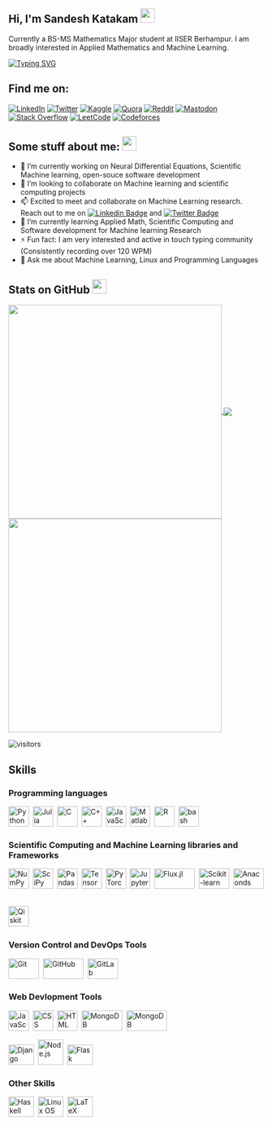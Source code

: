 ## Hi, I'm Sandesh Katakam <img src="https://media.giphy.com/media/hvRJCLFzcasrR4ia7z/giphy.gif" width="28"/>  
Currently a BS-MS Mathematics Major student at IISER Berhampur.  I am broadly interested in Applied Mathematics and Machine Learning.   
  
[![Typing SVG](https://readme-typing-svg.herokuapp.com?font=Fira+Code&pause=1000&color=%23F77B93&width=435&lines=Nice+to+meet+you!;I+am+a+mathematics+undergrad;Interested+in+Machine+Learning)](https://git.io/typing-svg)
## Find me on: 
[![LinkedIn](https://img.shields.io/badge/linkedin-%230077B5.svg?style=for-the-badge&logo=linkedin&logoColor=white)](https://www.linkedin.com/in/sandesh-katakam-79b6b1135/)
[![Twitter](https://img.shields.io/badge/Twitter-%231DA1F2.svg?style=for-the-badge&logo=Twitter&logoColor=white)](https://twitter.com/sandeshkatakam)
[![Kaggle](https://img.shields.io/badge/Kaggle-035a7d?style=for-the-badge&logo=kaggle&logoColor=white)](https://www.kaggle.com/sandeshkatakam)
[![Quora](https://img.shields.io/badge/Quora-%23B92B27.svg?style=for-the-badge&logo=Quora&logoColor=white)](https://www.quora.com/profile/Sandesh-Katakam)
[![Reddit](https://img.shields.io/badge/Reddit-FF4500?style=for-the-badge&logo=reddit&logoColor=white)](https://www.reddit.com/user/sandeshkatakam)
[![Mastodon](https://img.shields.io/badge/-MASTODON-%232B90D9?style=for-the-badge&logo=mastodon&logoColor=white)](https://mastodon.social/@sandeshkatakam)
[![Stack Overflow](https://img.shields.io/badge/-Stackoverflow-FE7A16?style=for-the-badge&logo=stack-overflow&logoColor=white)](https://stackoverflow.com/users/18009563/sandesh-katakam)
[![LeetCode](https://img.shields.io/badge/LeetCode-000000?style=for-the-badge&logo=LeetCode&logoColor=#d16c06)](https://leetcode.com/sandesh_katakam/)
[![Codeforces](https://img.shields.io/badge/Codeforces-445f9d?style=for-the-badge&logo=Codeforces&logoColor=white)](https://codeforces.com/profile/sandeshk)

## Some stuff about me: <img src="https://c.tenor.com/uZFq07-ujK8AAAAi/man-shrugging-joypixels.gif" width="28"/>

- 🔭 I’m currently working on Neural Differential Equations, Scientific Machine learning, open-souce software development
- 👯 I’m looking to collaborate on Machine learning and scientific computing projects
- 📫 Excited to meet and collaborate on Machine Learning research. Reach out to me on [![Linkedin Badge](https://img.shields.io/badge/-LinkedIn-0e76a8?style=flat-square&logo=Linkedin&logoColor=white)](https://www.linkedin.com/in/sandesh-katakam-79b6b1135/) and
[![Twitter Badge](https://img.shields.io/badge/-Twitter-00acee?style=flat-square&logo=Twitter&logoColor=white)](https://twitter.com/sandeshkatakam)
- 🌱 I’m currently learning Applied Math, Scientific Computing and Software development for Machine learning Research
- ⚡ Fun fact: I am very interested and active in touch typing community (Consistently recording over 120 WPM)
- 💬 Ask me about Machine Learning, Linux and Programming Languages

<!--
**sandeshkatakam/sandeshkatakam** is a ✨ _special_ ✨ repository because its `README.md` (this file) appears on your GitHub profile.

Here are some ideas to get you started:
![Stack Exchange](https://img.shields.io/badge/StackExchange-%23ffffff.svg?style=for-the-badge&logo=StackExchange&logoColor=white)

 ...
- 👯 I’m looking to collaborate on ...
![CodeChef](https://img.shields.io/badge/CodeChef-%23964B00.svg?style=for-the-badge&logo=CodeChef&logoColor=white)
- .

- 😄 Pronouns: ...

-->
## Stats on GitHub <img src="https://c.tenor.com/ZULdaf8iCHgAAAAi/100-discord.gif" width="28"/>
<a href="https://github.com/sandeshkatakam">
  <img align="center" src="https://github-readme-stats.vercel.app/api?username=sandeshkatakam&theme=gotham&hide_border=true&show_icons=true&count_private=true&include_all_commits=true" width="420" />
</a>

<a href="https://github.com/sandeshkatakam">
  <img align="center" src="https://github-readme-stats.vercel.app/api/top-langs/?username=sandeshkatakam&langs_count=5&layout=compact&hide_border=true&include_all_commits=true&count_private=true&role=OWNER,ORGANIZATION_MEMBER,COLLABORATOR&theme=gotham"  />
</a>

<a href="https://github.com/sandeshkatakam">
  <img align="center" src="https://github-readme-streak-stats.herokuapp.com/?user=sandeshkatakam&theme=gotham&show_icons=true&hide_border=true&border_radius=40%&count_private=true&include_all_commits=true" width="420" />
</a>

![visitors](https://visitor-badge.laobi.icu/badge?page_id=sandeshkatakam.sandeshkatakam)

## Skills

### Programming languages

<div>
  <img src="https://cdn.jsdelivr.net/gh/devicons/devicon/icons/python/python-original.svg" title="Python" alt="Python" width="40" height="40"/>&nbsp;
  <img src="https://cdn.jsdelivr.net/gh/devicons/devicon/icons/julia/julia-original.svg" title="Julia" alt="Julia" width="40" height="40"/>&nbsp;
  <img src="https://cdn.jsdelivr.net/gh/devicons/devicon/icons/c/c-original.svg" title="C" alt="C" width="40" height="40"/>&nbsp;
  <img src="https://cdn.jsdelivr.net/gh/devicons/devicon/icons/cplusplus/cplusplus-original.svg" title="C++" alt="C++" width="40" height="40"/>&nbsp;
  <img src="https://cdn.jsdelivr.net/gh/devicons/devicon/icons/javascript/javascript-original.svg" title="JavaScript" alt="JavaScript" width="40" height="40"/>&nbsp;
  <img src="https://cdn.jsdelivr.net/gh/devicons/devicon/icons/matlab/matlab-original.svg" title="Matlab" alt="Matlab" width="40" height="40"/>&nbsp;
  <img src="https://cdn.jsdelivr.net/gh/devicons/devicon/icons/r/r-original.svg" title="R" alt="R" width="40" height="40"/>&nbsp;
  <img src="https://cdn.jsdelivr.net/gh/devicons/devicon/icons/bash/bash-plain.svg" title="bash" alt="bash" width="40" height="40"/>&nbsp;
          
  
</div>

### Scientific Computing and Machine Learning libraries and Frameworks

<div>
  <img src="https://cdn.jsdelivr.net/gh/devicons/devicon/icons/numpy/numpy-original.svg" title="NumPy" alt="NumPy" width="40" height="40"/>&nbsp;
  <img src="https://scipy.org/images/logo.svg" title="SciPy" alt="SciPy" width="40" height="40"/>&nbsp;
  <img src="https://cdn.jsdelivr.net/gh/devicons/devicon/icons/pandas/pandas-original.svg" title="Pandas" alt="Pandas" width="40" height="40"/>&nbsp;
  <img src="https://cdn.jsdelivr.net/gh/devicons/devicon/icons/tensorflow/tensorflow-original.svg" title="TensorFlow" alt="TensorFlow" width="40" height="40"/>&nbsp;
  <img src="https://upload.wikimedia.org/wikipedia/commons/1/10/PyTorch_logo_icon.svg" title="PyTorch" alt="PyTorch" width="40" height="40"/>&nbsp;
  <img src="https://cdn.jsdelivr.net/gh/devicons/devicon/icons/jupyter/jupyter-original-wordmark.svg" title="Jupyter" alt="Jupyter" width="40" height="40"/>&nbsp;
  <img src="https://fluxml.ai/Flux.jl/stable/assets/logo.png" title="Flux.jl" alt="Flux.jl" width="80" height="40"/>&nbsp;
  <img src="https://raw.githubusercontent.com/scikit-learn/scikit-learn/main/doc/logos/scikit-learn-logo.png" title="Scikit-learn" alt="Scikit-learn" width="60" height="40"/>&nbsp;
  <img src="https://cdn.jsdelivr.net/gh/devicons/devicon/icons/anaconda/anaconda-original-wordmark.svg" title="Anaconda Package manager" alt="Anaconds package manager" width="60" height="40"/>&nbsp;
          
  <img src="https://upload.wikimedia.org/wikipedia/commons/thumb/5/51/Qiskit-Logo.svg/590px-Qiskit-Logo.svg.png?20200211104214" title="Qiskit" alt="Qiskit" width="40" height="40"/>&nbsp;
</div>

### Version Control and DevOps Tools 

<div>
  <img src="https://1000logos.net/wp-content/uploads/2020/08/Git-Logo-500x313.png" title="Git" alt="Git" width="60" height="40"/>&nbsp;
  <img src="https://logos-world.net/wp-content/uploads/2020/11/GitHub-Emblem.png" title="GitHub" alt="GitHub" width="80" height="40"/>&nbsp;
  <img src="https://cdn.jsdelivr.net/gh/devicons/devicon/icons/gitlab/gitlab-original-wordmark.svg" title="GitLab" alt="GitLab" width="60" height="40"/>&nbsp;
          
</div>

### Web Devlopment Tools  

<div>
  <img src="https://cdn.jsdelivr.net/gh/devicons/devicon/icons/javascript/javascript-original.svg" title="JavaScript" alt="JavaScript" width="40" height="40"/>&nbsp;
  <img src="https://cdn.jsdelivr.net/gh/devicons/devicon/icons/css3/css3-original-wordmark.svg" title="CSS" alt="CSS" width="40" height="40"/>&nbsp;
  <img src="https://cdn.jsdelivr.net/gh/devicons/devicon/icons/html5/html5-original-wordmark.svg" title="HTML5" alt="HTML" width="40" height="40"/>&nbsp;
  <img src="https://upload.wikimedia.org/wikipedia/commons/3/32/Mongo-db-logo.png?20180423180141" title="MongoDB" alt="MongoDB" width="80" height="40"/>&nbsp;
  <img src="https://cdn.jsdelivr.net/gh/devicons/devicon/icons/sqlite/sqlite-original-wordmark.svg"  title="MongoDB" alt="MongoDB" width="80" height="40"/>&nbsp;
          
  <img src="https://cdn.jsdelivr.net/gh/devicons/devicon/icons/django/django-plain.svg" title="Django" alt="Django" width="50" height="40"/>&nbsp;
  <img src="https://cdn.jsdelivr.net/gh/devicons/devicon/icons/nodejs/nodejs-original-wordmark.svg" title="Node.js" alt="Node.js" width="50" height="50"/>&nbsp;
  <img src="https://cdn.jsdelivr.net/gh/devicons/devicon/icons/flask/flask-original-wordmark.svg" title="Flask" alt="Flask" width="50" height="40"/>&nbsp;
          
          
</div>

### Other Skills  

<div>

  <img src="https://cdn.jsdelivr.net/gh/devicons/devicon/icons/haskell/haskell-original.svg" title="Haskell" alt="Haskell" width="50" height="40"/>&nbsp;
  <img src="https://cdn.jsdelivr.net/gh/devicons/devicon/icons/linux/linux-original.svg" title="Linux OS" alt="Linux OS" width="50" height="40"/>&nbsp;
  <img src="https://cdn.jsdelivr.net/gh/devicons/devicon/icons/latex/latex-original.svg" title="LaTeX" alt="LaTeX" width="50" height="40"/>&nbsp;
</div> 
